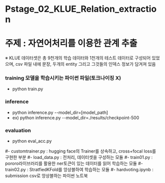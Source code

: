 # Pstage_02_KLUE_Relation_extraction

# 주제 : 자연어처리를 이용한 관계 추출

※ KLUE 데이터셋은 총 9천개의 학습 데이터와 1천개의 테스트 데이터로 구성되어 있었으며, csv 파일 내에 문장, 두개의 entity 그리고 그것들의 인덱스 정보가 담겨져 있음

### training 모델을 학습시키는 파이썬 파일(토크나이징 X)
* python train.py

### inference
* python inference.py --model_dir=[model_path]
* ex) python inference.py --model_dir=./results/checkpoint-500

### evaluation
* python eval_acc.py

#- customtrainer.py : hugging face의 Trainer를 상속하고, cross+focal loss를 구현한 부분
#- load_data.py : 전처리, 데이터셋을 구성하는 모듈
#- train01.py : pororo라이브러리를 활용한 ner토큰이 있는 데이터를 읽어 학습하는 모듈
#- train02.py : StratfiedKFold를 앙상블하여 학습하는 모듈
#- hardvoting.ipynb : submission csv로 앙상블하는 파이썬 노트북
